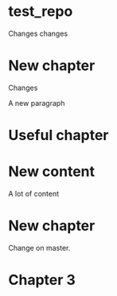 # test_repo

Changes changes

# New chapter

Changes

A new paragraph

# Useful chapter

# New content

A lot of content

# New chapter

Change on master.

# Chapter 3